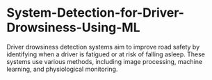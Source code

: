 # System-Detection-for-Driver-Drowsiness-Using-ML
Driver drowsiness detection systems aim to improve road safety by identifying when a driver is fatigued or at risk of falling asleep. These systems use various methods, including image processing, machine learning, and physiological monitoring.
